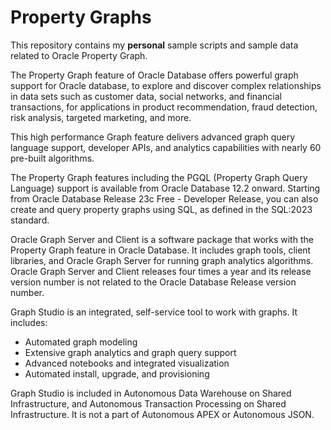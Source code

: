# Property Graphs

This repository contains my **personal** sample scripts and sample data related to Oracle Property Graph.  

The Property Graph feature of Oracle Database offers powerful graph support for Oracle database, to explore and discover complex relationships in data sets such as customer data, social networks, and financial transactions, for applications in product recommendation, fraud detection, risk analysis, targeted marketing, and more.

This high performance Graph feature delivers advanced graph query language support, developer APIs, and analytics capabilities with nearly 60 pre-built algorithms.

The Property Graph features including the PGQL (Property Graph Query Language) support is available from Oracle Database 12.2 onward. Starting from Oracle Database Release 23c Free - Developer Release, you can also create and query property graphs using SQL, as defined in the SQL:2023 standard.

Oracle Graph Server and Client is a software package that works with the Property Graph feature in Oracle Database. It includes graph tools, client libraries, and Oracle Graph Server for running graph analytics algorithms. Oracle Graph Server and Client releases four times a year and its release version number is not related to the Oracle Database Release version number.

Graph Studio is an integrated, self-service tool to work with graphs. It includes:

* Automated graph modeling
* Extensive graph analytics and graph query support
* Advanced notebooks and integrated visualization
* Automated install, upgrade, and provisioning

Graph Studio is included in Autonomous Data Warehouse on Shared Infrastructure, and Autonomous Transaction Processing on Shared Infrastructure. It is not a part of Autonomous APEX or Autonomous JSON.
